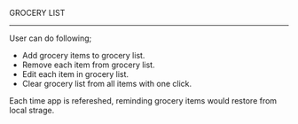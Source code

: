 GROCERY LIST

*** *** ***

User can do following;
- Add grocery items to grocery list.
- Remove each item from grocery list.
- Edit each item in grocery list.
- Clear grocery list from all items with one click.

Each time app is refereshed, reminding grocery items would restore from local strage.

